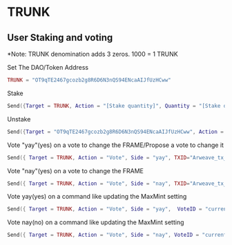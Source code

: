 # TRUNK
## User Staking and voting
*Note: TRUNK denomination adds 3 zeros. 1000 = 1 TRUNK

Set The DAO/Token Address

```lua
TRUNK = "OT9qTE2467gcozb2g8R6D6N3nQS94ENcaAIJfUzHCww"
```

Stake

```lua
Send({Target = TRUNK, Action = "[Stake quantity]", Quantity = "[Stake quantity]"})
```
Unstake

```lua
Send({Target = "OT9qTE2467gcozb2g8R6D6N3nQS94ENcaAIJfUzHCww", Action = "Unstake", Quantity = "[Unstake quantity]" })
```
Vote "yay"(yes) on a vote to change the FRAME/Propose a vote to change it

```lua
Send({ Target = TRUNK, Action = "Vote", Side = "yay", TXID="Arweave_tx_ID_here"})
```
Vote "nay"(yes) on a vote to change the FRAME

```lua
Send({ Target = TRUNK, Action = "Vote", Side = "nay", TXID="Arweave_tx_ID_here"})
```
Vote yay(yes) on a command like updating the MaxMint setting

```lua
Send({ Target = TRUNK, Action = "Vote", Side = "yay",  VoteID = "current_vote_nonce" })
```
Vote nay(no) on a command like updating the MaxMint setting

```lua
Send({ Target = TRUNK, Action = "Vote", Side = "nay", VoteID = "current_vote_nonce" })
```

